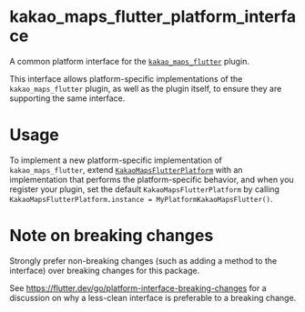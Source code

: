 # kakao_maps_flutter_platform_interface

A common platform interface for the [`kakao_maps_flutter`][1] plugin.

This interface allows platform-specific implementations of the `kakao_maps_flutter`
plugin, as well as the plugin itself, to ensure they are supporting the
same interface.

# Usage

To implement a new platform-specific implementation of `kakao_maps_flutter`, extend
[`KakaoMapsFlutterPlatform`][2] with an implementation that performs the
platform-specific behavior, and when you register your plugin, set the default
`KakaoMapsFlutterPlatform` by calling
`KakaoMapsFlutterPlatform.instance = MyPlatformKakaoMapsFlutter()`.

# Note on breaking changes

Strongly prefer non-breaking changes (such as adding a method to the interface)
over breaking changes for this package.

See https://flutter.dev/go/platform-interface-breaking-changes for a discussion
on why a less-clean interface is preferable to a breaking change.

[1]: ../kakao_maps_flutter
[2]: lib/kakao_maps_flutter_platform_interface.dart
